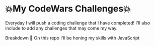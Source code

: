 # 💥My CodeWars Challenges💥
Everyday I will push a coding challenge that I have completed! I'll also include to add any challenges that may come my way.


Breakdown 📝
On this repo I'll be honing my skills with JavaScript


